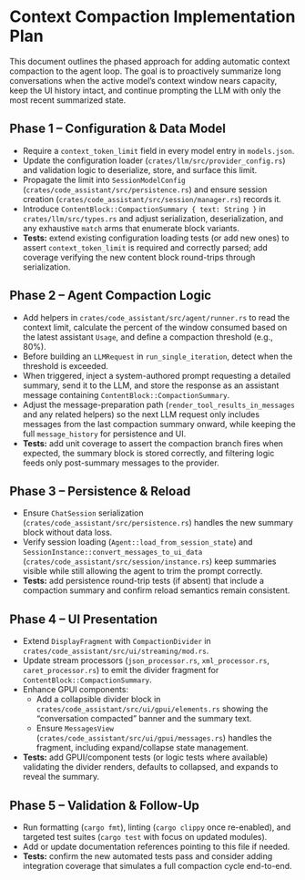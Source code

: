 # Context Compaction Implementation Plan

This document outlines the phased approach for adding automatic context compaction to the agent loop. The goal is to proactively summarize long conversations when the active model’s context window nears capacity, keep the UI history intact, and continue prompting the LLM with only the most recent summarized state.

## Phase 1 – Configuration & Data Model
- Require a `context_token_limit` field in every model entry in `models.json`.
- Update the configuration loader (`crates/llm/src/provider_config.rs`) and validation logic to deserialize, store, and surface this limit.
- Propagate the limit into `SessionModelConfig` (`crates/code_assistant/src/persistence.rs`) and ensure session creation (`crates/code_assistant/src/session/manager.rs`) records it.
- Introduce `ContentBlock::CompactionSummary { text: String }` in `crates/llm/src/types.rs` and adjust serialization, deserialization, and any exhaustive `match` arms that enumerate block variants.
- **Tests:** extend existing configuration loading tests (or add new ones) to assert `context_token_limit` is required and correctly parsed; add coverage verifying the new content block round-trips through serialization.

## Phase 2 – Agent Compaction Logic
- Add helpers in `crates/code_assistant/src/agent/runner.rs` to read the context limit, calculate the percent of the window consumed based on the latest assistant `Usage`, and define a compaction threshold (e.g., 80%).
- Before building an `LLMRequest` in `run_single_iteration`, detect when the threshold is exceeded.
- When triggered, inject a system-authored prompt requesting a detailed summary, send it to the LLM, and store the response as an assistant message containing `ContentBlock::CompactionSummary`.
- Adjust the message-preparation path (`render_tool_results_in_messages` and any related helpers) so the next LLM request only includes messages from the last compaction summary onward, while keeping the full `message_history` for persistence and UI.
- **Tests:** add unit coverage to assert the compaction branch fires when expected, the summary block is stored correctly, and filtering logic feeds only post-summary messages to the provider.

## Phase 3 – Persistence & Reload
- Ensure `ChatSession` serialization (`crates/code_assistant/src/persistence.rs`) handles the new summary block without data loss.
- Verify session loading (`Agent::load_from_session_state`) and `SessionInstance::convert_messages_to_ui_data` (`crates/code_assistant/src/session/instance.rs`) keep summaries visible while still allowing the agent to trim the prompt correctly.
- **Tests:** add persistence round-trip tests (if absent) that include a compaction summary and confirm reload semantics remain consistent.

## Phase 4 – UI Presentation
- Extend `DisplayFragment` with `CompactionDivider` in `crates/code_assistant/src/ui/streaming/mod.rs`.
- Update stream processors (`json_processor.rs`, `xml_processor.rs`, `caret_processor.rs`) to emit the divider fragment for `ContentBlock::CompactionSummary`.
- Enhance GPUI components:
  - Add a collapsible divider block in `crates/code_assistant/src/ui/gpui/elements.rs` showing the “conversation compacted” banner and the summary text.
  - Ensure `MessagesView` (`crates/code_assistant/src/ui/gpui/messages.rs`) handles the fragment, including expand/collapse state management.
- **Tests:** add GPUI/component tests (or logic tests where available) validating the divider renders, defaults to collapsed, and expands to reveal the summary.

## Phase 5 – Validation & Follow-Up
- Run formatting (`cargo fmt`), linting (`cargo clippy` once re-enabled), and targeted test suites (`cargo test` with focus on updated modules).
- Add or update documentation references pointing to this file if needed.
- **Tests:** confirm the new automated tests pass and consider adding integration coverage that simulates a full compaction cycle end-to-end.

